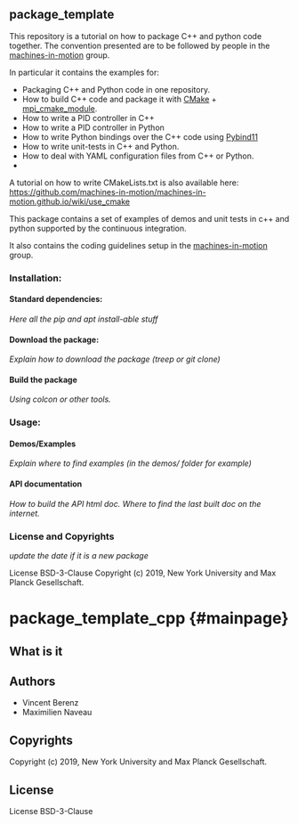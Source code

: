 package_template
----------------

This repository is a tutorial on how to package C++ and python code together.
The convention presented are to be followed by people in the 
[machines-in-motion](https://wp.nyu.edu/machinesinmotion/) group.

In particular it contains the examples for:
- Packaging C++ and Python code in one repository.
- How to build C++ code and package it with [CMake](https://cmake.org/) + [mpi_cmake_module](https://github.com/machines-in-motion/mpi_cmake_modules).
- How to write a PID controller in C++
- How to write a PID controller in Python
- How to write Python bindings over the C++ code using [Pybind11](https://github.com/pybind/pybind11)
- How to write unit-tests in C++ and Python.
- How to deal with YAML configuration files from C++ or Python.
- 

A tutorial on how to write CMakeLists.txt is also available here:
https://github.com/machines-in-motion/machines-in-motion.github.io/wiki/use_cmake

This package contains a set of examples of demos and unit tests in c++ and
python supported by the continuous integration.

It also contains the coding guidelines
setup in the [machines-in-motion](https://wp.nyu.edu/machinesinmotion/) group.


### Installation:

#### Standard dependencies:

*Here all the pip and apt install-able stuff*

#### Download the package:

*Explain how to download the package (treep or git clone)*

#### Build the package

*Using colcon or other tools.*

### Usage:

#### Demos/Examples

*Explain where to find examples (in the demos/ folder for example)*

#### API documentation

*How to build the API html doc.*
*Where to find the last built doc on the internet.*

### License and Copyrights

*update the date if it is a new package*

License BSD-3-Clause
Copyright (c) 2019, New York University and Max Planck Gesellschaft.





package_template_cpp {#mainpage}
===============

## What is it



## Authors

- Vincent Berenz
- Maximilien Naveau

## Copyrights

Copyright (c) 2019, New York University and Max Planck Gesellschaft.

## License

License BSD-3-Clause
